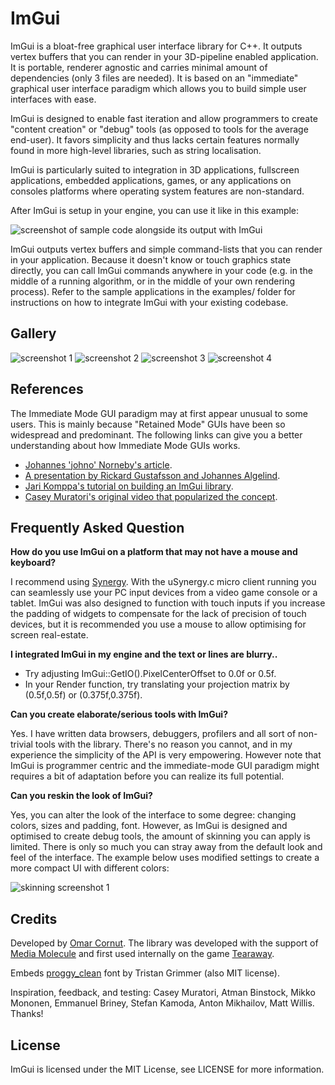 ImGui
=====

ImGui is a bloat-free graphical user interface library for C++. It outputs vertex buffers that you can render in your 3D-pipeline enabled application. It is portable, renderer agnostic and carries minimal amount of dependencies (only 3 files are needed). It is based on an "immediate" graphical user interface paradigm which allows you to build simple user interfaces with ease.

ImGui is designed to enable fast iteration and allow programmers to create "content creation" or "debug" tools (as opposed to tools for the average end-user). It favors simplicity and thus lacks certain features normally found in more high-level libraries, such as string localisation.

ImGui is particularly suited to integration in 3D applications, fullscreen applications, embedded applications, games, or any applications on consoles platforms where operating system features are non-standard. 

After ImGui is setup in your engine, you can use it like in this example:

![screenshot of sample code alongside its output with ImGui](/web/code_sample_01.png?raw=true)

ImGui outputs vertex buffers and simple command-lists that you can render in your application. Because it doesn't know or touch graphics state directly, you can call ImGui commands anywhere in your code (e.g. in the middle of a running algorithm, or in the middle of your own rendering process). Refer to the sample applications in the examples/ folder for instructions on how to integrate ImGui with your existing codebase. 

Gallery
-------

![screenshot 1](/web/test_window_01.png?raw=true)
![screenshot 2](/web/test_window_02.png?raw=true)
![screenshot 3](/web/test_window_03.png?raw=true)
![screenshot 4](/web/test_window_04.png?raw=true)

References
----------

The Immediate Mode GUI paradigm may at first appear unusual to some users. This is mainly because "Retained Mode" GUIs have been so widespread and predominant. The following links can give you a better understanding about how Immediate Mode GUIs works. 
- [Johannes 'johno' Norneby's article](http://www.johno.se/book/imgui.html).
- [A presentation by Rickard Gustafsson and Johannes Algelind](http://www.cse.chalmers.se/edu/year/2011/course/TDA361/Advanced%20Computer%20Graphics/IMGUI.pdf).
- [Jari Komppa's tutorial on building an ImGui library](http://iki.fi/sol/imgui/).
- [Casey Muratori's original video that popularized the concept](https://mollyrocket.com/861).

Frequently Asked Question
-------------------------
<b>How do you use ImGui on a platform that may not have a mouse and keyboard?</b>

I recommend using [Synergy](http://synergy-project.org). With the uSynergy.c micro client running you can seamlessly use your PC input devices from a video game console or a tablet. ImGui was also designed to function with touch inputs if you increase the padding of widgets to compensate for the lack of precision of touch devices, but it is recommended you use a mouse to allow optimising for screen real-estate.

<b>I integrated ImGui in my engine and the text or lines are blurry..</b>

- Try adjusting ImGui::GetIO().PixelCenterOffset to 0.0f or 0.5f.
- In your Render function, try translating your projection matrix by (0.5f,0.5f) or (0.375f,0.375f).

<b>Can you create elaborate/serious tools with ImGui?</b>

Yes. I have written data browsers, debuggers, profilers and all sort of non-trivial tools with the library. There's no reason you cannot, and in my experience the simplicity of the API is very empowering. However note that ImGui is programmer centric and the immediate-mode GUI paradigm might requires a bit of adaptation before you can realize its full potential. 

<b>Can you reskin the look of ImGui?</b>

Yes, you can alter the look of the interface to some degree: changing colors, sizes and padding, font. However, as ImGui is designed and optimised to create debug tools, the amount of skinning you can apply is limited. There is only so much you can stray away from the default look and feel of the interface. The example below uses modified settings to create a more compact UI with different colors:

![skinning screenshot 1](/web/skinning_sample_01.png?raw=true)


Credits
-------

Developed by [Omar Cornut](http://www.miracleworld.net). The library was developed with the support of [Media Molecule](http://www.mediamolecule.com) and first used internally on the game [Tearaway](http://tearaway.mediamolecule.com). 

Embeds [proggy_clean](http://upperbounds.net) font by Tristan Grimmer (also MIT license).

Inspiration, feedback, and testing: Casey Muratori, Atman Binstock, Mikko Mononen, Emmanuel Briney, Stefan Kamoda, Anton Mikhailov, Matt Willis. Thanks!

License
-------

ImGui is licensed under the MIT License, see LICENSE for more information.
